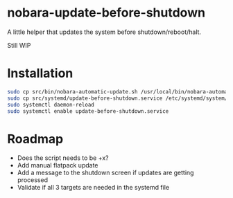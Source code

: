 # nobara-update-before-shutdown
A little helper that updates the system before shutdown/reboot/halt.

Still WIP

# Installation
```bash
sudo cp src/bin/nobara-automatic-update.sh /usr/local/bin/nobara-automatic-update.sh
sudo cp src/systemd/update-before-shutdown.service /etc/systemd/system/
sudo systemctl daemon-reload
sudo systemctl enable update-before-shutdown.service
```

# Roadmap
* Does the script needs to be +x?
* Add manual flatpack update
* Add a message to the shutdown screen if updates are getting processed
* Validate if all 3 targets are needed in the systemd file